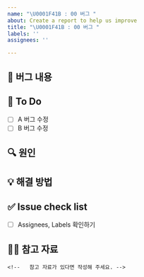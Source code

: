 ```yaml
---
name: "\U0001F41B : 00 버그 "
about: Create a report to help us improve
title: "\U0001F41B : 00 버그 "
labels: ''
assignees: ''

---
```


## 🚨 버그 내용
<!-- 버그 내용을 상세히 설명해주세요 -->

## 📝 To Do
- [ ] A 버그 수정
- [ ] B 버그 수정

## 🔍 원인
<!-- 문제가 발생한 원인을 설명해주세요 -->

## 💡 해결 방법
<!-- 어떻게 문제를 해결했는지 설명해주세요 -->

## ✅ Issue check list
- [ ] Assignees, Labels 확인하기

## 🙋🏻 참고 자료
    <!--   참고 자료가 있다면 작성해 주세요. -->
